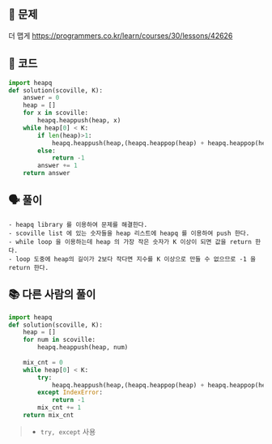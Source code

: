 ## 🚨 문제
더 맵게 https://programmers.co.kr/learn/courses/30/lessons/42626

## 🧩 코드

```python
import heapq
def solution(scoville, K):
    answer = 0
    heap = []
    for x in scoville:
        heapq.heappush(heap, x)
    while heap[0] < K:
        if len(heap)>1:
            heapq.heappush(heap,(heapq.heappop(heap) + heapq.heappop(heap)*2))
        else:
            return -1
        answer += 1
    return answer
```

## 🗣 풀이
```
- heapq library 를 이용하여 문제를 해결한다.
- scoville list 에 있는 숫자들을 heap 리스트에 heapq 를 이용하여 push 한다.
- while loop 을 이용하는데 heap 의 가장 작은 숫자가 K 이상이 되면 값을 return 한다.
- loop 도중에 heap의 길이가 2보다 작다면 지수를 K 이상으로 만들 수 없으므로 -1 을 return 한다.
```

## 📚 다른 사람의 풀이

```python
import heapq
def solution(scoville, K):
    heap = []
    for num in scoville:
        heapq.heappush(heap, num)
        
    mix_cnt = 0    
    while heap[0] < K:
        try:
            heapq.heappush(heap,(heapq.heappop(heap) + heapq.heappop(heap)*2))
        except IndexError:
            return -1
        mix_cnt += 1
    return mix_cnt
```
> * `try, except` 사용
